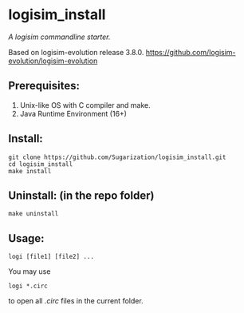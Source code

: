 # logisim_install

_A logisim commandline starter._

Based on logisim-evolution release 3.8.0.
https://github.com/logisim-evolution/logisim-evolution

## Prerequisites: 
1. Unix-like OS with C compiler and make.
2. Java Runtime Environment (16+)

## Install:
```
git clone https://github.com/Sugarization/logisim_install.git
cd logisim_install
make install
```

## Uninstall: (in the repo folder)
```
make uninstall
```

## Usage:
```
logi [file1] [file2] ...
```
You may use 
```
logi *.circ
```
to open all _.circ_ files in the current folder.